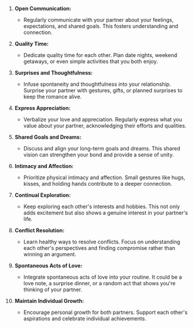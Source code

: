 
1. **Open Communication:**
   - Regularly communicate with your partner about your feelings, expectations, and shared goals. This fosters understanding and connection.

2. **Quality Time:**
   - Dedicate quality time for each other. Plan date nights, weekend getaways, or even simple activities that you both enjoy.

3. **Surprises and Thoughtfulness:**
   - Infuse spontaneity and thoughtfulness into your relationship. Surprise your partner with gestures, gifts, or planned surprises to keep the romance alive.

4. **Express Appreciation:**
   - Verbalize your love and appreciation. Regularly express what you value about your partner, acknowledging their efforts and qualities.

5. **Shared Goals and Dreams:**
   - Discuss and align your long-term goals and dreams. This shared vision can strengthen your bond and provide a sense of unity.

6. **Intimacy and Affection:**
   - Prioritize physical intimacy and affection. Small gestures like hugs, kisses, and holding hands contribute to a deeper connection.

7. **Continual Exploration:**
   - Keep exploring each other's interests and hobbies. This not only adds excitement but also shows a genuine interest in your partner's life.

8. **Conflict Resolution:**
   - Learn healthy ways to resolve conflicts. Focus on understanding each other's perspectives and finding compromise rather than winning an argument.

9. **Spontaneous Acts of Love:**
   - Integrate spontaneous acts of love into your routine. It could be a love note, a surprise dinner, or a random act that shows you're thinking of your partner.

10. **Maintain Individual Growth:**
    - Encourage personal growth for both partners. Support each other's aspirations and celebrate individual achievements.
